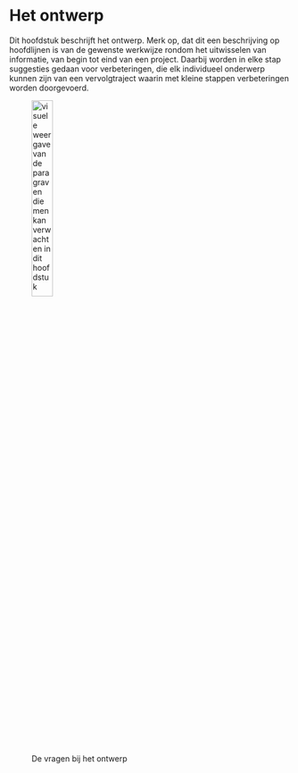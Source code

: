 # Het ontwerp 

Dit hoofdstuk beschrijft het ontwerp. 
Merk op, dat dit een beschrijving op hoofdlijnen is van de gewenste werkwijze rondom het uitwisselen van informatie, van begin tot eind van een project. Daarbij worden in elke stap suggesties gedaan voor verbeteringen, die elk individueel onderwerp kunnen zijn van een vervolgtraject waarin met kleine stappen verbeteringen worden doorgevoerd. 

<figure>
<img src="../images/ontwerp.png" alt="visuele weergave van de paragraven die men kan verwachten in dit hoofdstuk" width="30%">
<figcaption>De vragen bij het ontwerp</caption>
</figure>


